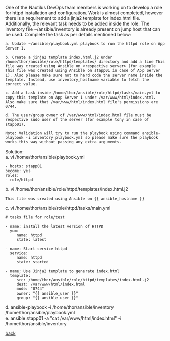 One of the Nautilus DevOps team members is working on to develop a role for httpd installation and configuration. Work is almost completed, however there is a requirement to add a jinja2 template for index.html file. Additionally, the relevant task needs to be added inside the role. The inventory file ~/ansible/inventory is already present on jump host that can be used. Complete the task as per details mentioned below:  

```
a. Update ~/ansible/playbook.yml playbook to run the httpd role on App Server 1.

b. Create a jinja2 template index.html.j2 under /home/thor/ansible/role/httpd/templates/ directory and add a line This file was created using Ansible on <respective server> (for example This file was created using Ansible on stapp01 in case of App Server 1). Also please make sure not to hard code the server name inside the template. Instead, use inventory_hostname variable to fetch the correct value.

c. Add a task inside /home/thor/ansible/role/httpd/tasks/main.yml to copy this template on App Server 1 under /var/www/html/index.html. Also make sure that /var/www/html/index.html file's permissions are 0744.

d. The user/group owner of /var/www/html/index.html file must be respective sudo user of the server (for example tony in case of stapp01).

Note: Validation will try to run the playbook using command ansible-playbook -i inventory playbook.yml so please make sure the playbook works this way without passing any extra arguments.
```

Solution:  
a. vi /home/thor/ansible/playbook.yml
```
- hosts: stapp01
become: yes
roles:
- role/httpd
```

b. vi /home/thor/ansible/role/httpd/templates/index.html.j2  
```
This file was created using Ansible on {{ ansible_hostname }}
```

c. vi /home/thor/ansible/role/httpd/tasks/main.yml   
```
# tasks file for role/test

- name: install the latest version of HTTPD
  yum:
     name: httpd
     state: latest

- name: Start service httpd
  service:
     name: httpd
     state: started

- name: Use Jinja2 template to generate index.html
  template:
     src: /home/thor/ansible/role/httpd/templates/index.html.j2
     dest: /var/www/html/index.html
     mode: "0744"
     owner: "{{ ansible_user }}"
     group: "{{ ansible_user }}"
```

d. ansible-playbook -i /home/thor/ansible/inventory /home/thor/ansible/playbook.yml   
e. ansible stapp01 -a "cat /var/www/html/index.html" -i /home/thor/ansible/inventory   

[back](https://github.com/MederD/Kodekloud-Engineer-Tasks)  

